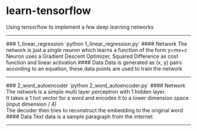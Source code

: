 # learn-tensorflow
Using tensorflow to implement a few deep learning networks
<hr>
### 1_linear_regression
`python 1_linear_regression.py`
#### Network
The network is just a single neuron which learns a function of the form y=mx+c<br>
Neuron uses a Gradient Descent Optimizer, Squared Difference as cost function and linear activation
#### Data
Data is generated as (x, y) pairs according to an equation, these data points are used to train the network
<hr>
### 2_word_autoencoder
`python 2_word_autoencoder.py`
#### Network
The network is a simple multi layer perceptron with 1 hidden layer.<br>
It takes a 1 hot vector for a word and encodes it to a lower dimension space (input dimension / 4)<br>
The decoder then tries to reconstruct the embedding to the original word
#### Data
Text data is a sample paragraph from the internet
<hr>
